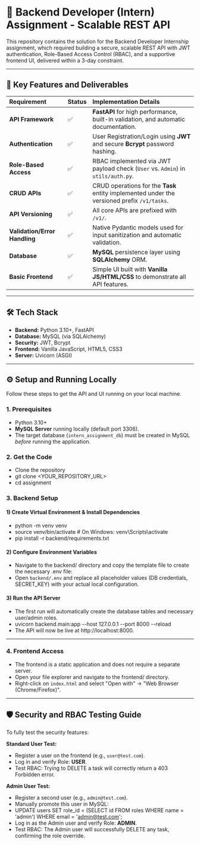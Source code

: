# 📌 Backend Developer (Intern) Assignment - Scalable REST API

This repository contains the solution for the Backend Developer Internship assignment, which required building a secure, scalable REST API with JWT authentication, Role-Based Access Control (RBAC), and a supportive frontend UI, delivered within a 3-day constraint.

---

## 🚀 Key Features and Deliverables

| Requirement | Status | Implementation Details |
| :--- | :--- | :--- |
| **API Framework** | ✅ | **FastAPI** for high performance, built-in validation, and automatic documentation. |
| **Authentication** | ✅ | User Registration/Login using **JWT** and secure **Bcrypt** password hashing. |
| **Role-Based Access** | ✅ | RBAC implemented via JWT payload check (`User` vs. `Admin`) in `utils/auth.py`. |
| **CRUD APIs** | ✅ | CRUD operations for the **Task** entity implemented under the versioned prefix `/v1/tasks`. |
| **API Versioning** | ✅ | All core APIs are prefixed with `/v1/`. |
| **Validation/Error Handling** | ✅ | Native Pydantic models used for input sanitization and automatic validation. |
| **Database** | ✅ | **MySQL** persistence layer using **SQLAlchemy** ORM. |
| **Basic Frontend** | ✅ | Simple UI built with **Vanilla JS/HTML/CSS** to demonstrate all API features. |

---

## 🛠️ Tech Stack

* **Backend:** Python 3.10+, FastAPI
* **Database:** MySQL (via SQLAlchemy)
* **Security:** JWT, Bcrypt
* **Frontend:** Vanilla JavaScript, HTML5, CSS3
* **Server:** Uvicorn (ASGI)

---

## ⚙️ Setup and Running Locally

Follow these steps to get the API and UI running on your local machine.

### 1. Prerequisites

* Python 3.10+
* **MySQL Server** running locally (default port 3306).
* The target database (`intern_assignment_db`) must be created in MySQL *before* running the application.

### 2. Get the Code
* Clone the repository
* git clone <YOUR_REPOSITORY_URL>
* cd assignment

  
### 3. Backend Setup
#### 1) Create Virtual Environment & Install Dependencies
- python -m venv venv
- source venv/bin/activate # On Windows: venv\Scripts\activate
- pip install -r backend/requirements.txt


#### 2) Configure Environment Variables
- Navigate to the backend/ directory and copy the template file to create the necessary .env file:
- Open `backend/.env` and replace all placeholder values (DB credentials, SECRET_KEY) with your actual local configuration.

#### 3) Run the API Server
- The first run will automatically create the database tables and necessary user/admin roles.
- uvicorn backend.main:app --host 127.0.0.1 --port 8000 --reload
- The API will now be live at http://localhost:8000.

---

### 4. Frontend Access

- The frontend is a static application and does not require a separate server.
- Open your file explorer and navigate to the frontend/ directory.
- Right-click on `index.html` and select "Open with" -> "Web Browser (Chrome/Firefox)".

---

## 🛡️ Security and RBAC Testing Guide

To fully test the security features:

**Standard User Test:**

- Register a user on the frontend (e.g., `user@test.com`).
- Log in and verify Role: **USER**.
- Test RBAC: Trying to DELETE a task will correctly return a 403 Forbidden error.

**Admin User Test:**

- Register a second user (e.g., `admin@test.com`).
- Manually promote this user in MySQL:
- UPDATE users SET role_id = (SELECT id FROM roles WHERE name = 'admin') WHERE email = 'admin@test.com';
- Log in as the Admin user and verify Role: **ADMIN**.
- Test RBAC: The Admin user will successfully DELETE any task, confirming the role override.
